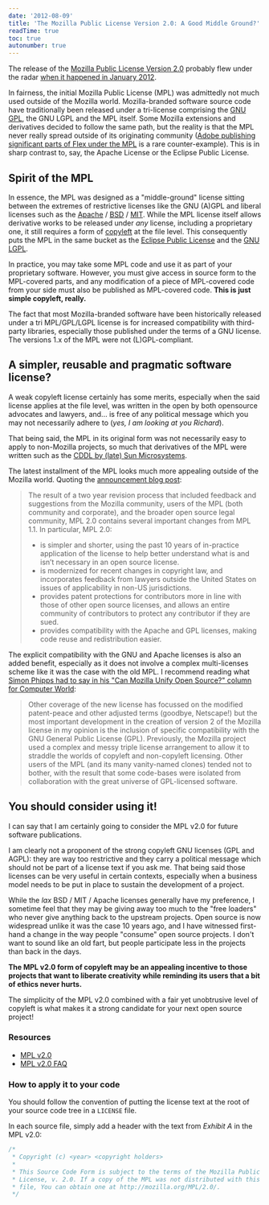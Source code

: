 ```yaml
---
date: '2012-08-09'
title: 'The Mozilla Public License Version 2.0: A Good Middle Ground?'
readTime: true
toc: true
autonumber: true
---
```


The release of the [Mozilla Public License Version 2.0](http://www.mozilla.org/MPL/2.0/) probably flew under the radar [when it happened in January 2012](https://mpl.mozilla.org/2012/01/03/announcing-mpl-2-0/).

In fairness, the initial Mozilla Public License (MPL) was admittedly not much used outside of the Mozilla world. Mozilla-branded software source code have traditionally been released under a tri-license comprising the [GNU GPL](http://www.gnu.org/copyleft/gpl.html), the GNU LGPL and the MPL itself. Some Mozilla extensions and derivatives decided to follow the same path, but the reality is that the MPL never really spread outside of its originating community ([Adobe publishing significant parts of Flex under the MPL](http://www.adobe.com/products/eula/flex/flex3sdk.html) is a rare counter-example). This is in sharp contrast to, say, the Apache License or the Eclipse Public License.

## Spirit of the MPL

In essence, the MPL was designed as a "middle-ground" license sitting between the extremes of restrictive licenses like the GNU (A)GPL and liberal licenses such as the [Apache](http://www.apache.org/licenses/LICENSE-2.0) / [BSD](http://opensource.org/licenses/bsd-license.php/) / [MIT](http://opensource.org/licenses/mit-license.php/). While the MPL license itself allows derivative works to be released under *any* license, including a proprietary one, it still requires a form of [copyleft](http://www.gnu.org/copyleft/) at the file level. This consequently puts the MPL in the same bucket as the [Eclipse Public License](http://www.eclipse.org/legal/epl-v10.html) and the [GNU LGPL](http://www.gnu.org/licenses/lgpl.html).

In practice, you may take some MPL code and use it as part of your proprietary software. However, you must give access in source form to the MPL-covered parts, and any modification of a piece of MPL-covered code from your side must also be published as MPL-covered code. **This is just simple copyleft, really.**

The fact that most Mozilla-branded software have been historically released under a tri MPL/GPL/LGPL license is for increased compatibility with third-party libraries, especially those published under the terms of a GNU license. The versions 1.x of the MPL were not (L)GPL-compliant.

## A simpler, reusable and pragmatic software license?

A weak copyleft license certainly has some merits, especially when the said license applies at the file level, was written in the open by both opensource advocates and lawyers, and... is free of any political message which you may not necessarily adhere to (*yes, I am looking at you Richard*).

That being said, the MPL in its original form was not necessarily easy to apply to non-Mozilla projects, so much that derivatives of the MPL were written such as the [CDDL by (late) Sun Microsystems](http://opensource.org/licenses/cddl-1.0).

The latest installment of the MPL looks much more appealing outside of the Mozilla world. Quoting the [announcement blog post](https://mpl.mozilla.org/2012/01/03/announcing-mpl-2-0/):

> The result of a two year revision process that included feedback and suggestions from the Mozilla community, users of the MPL (both community and corporate), and the broader open source legal community, MPL 2.0 contains several important changes from MPL 1.1. In particular, MPL 2.0:
>
> * is simpler and shorter, using the past 10 years of in-practice application of the license to help better understand what is and isn’t necessary in an open source license.
> * is modernized for recent changes in copyright law, and incorporates feedback from lawyers outside the United States on issues of applicability in non-US jurisdictions.
> * provides patent protections for contributors more in line with those of other open source licenses, and allows an entire community of contributors to protect any contributor if they are sued.
> * provides compatibility with the Apache and GPL licenses, making code reuse and redistribution easier.

The explicit compatibility with the GNU and Apache licenses is also an added benefit, especially as it does not involve a complex multi-licenses scheme like it was the case with the old MPL. I recommend reading what [Simon Phipps had to say in his "Can Mozilla Unify Open Source?" column for Computer World](http://blogs.computerworlduk.com/simon-says/2012/01/can-mozilla-unify-open-source/index.htm):

> Other coverage of the new license has focussed on the modified patent-peace and other adjusted terms (goodbye, Netscape!) but the most important development in the creation of version 2 of the Mozilla license in my opinion is the inclusion of specific compatibility with the GNU General Public License (GPL). Previously, the Mozilla project used a complex and messy triple license arrangement to allow it to straddle the worlds of copyleft and non-copyleft licensing. Other users of the MPL (and its many vanity-named clones) tended not to bother, with the result that some code-bases were isolated from collaboration with the great universe of GPL-licensed software.

## You should consider using it!

I can say that I am certainly going to consider the MPL v2.0 for future software publications.

I am clearly not a proponent of the strong copyleft GNU licenses (GPL and AGPL): they are way too restrictive and they carry a political message which should not be part of a license text if you ask me. That being said those licenses can be very useful in certain contexts, especially when a business model needs to be put in place to sustain the development of a project.

While the *lax* BSD / MIT / Apache licenses generally have my preference, I sometime feel that they may be giving away too much to the "free loaders" who never give anything back to the upstream projects. Open source is now widespread unlike it was the case 10 years ago, and I have witnessed first-hand a change in the way people "consume" open source projects. I don't want to sound like an old fart, but people participate less in the projects than back in the days.

**The MPL v2.0 form of copyleft may be an appealing incentive to those projects that want to liberate creativity while reminding its users that a bit of ethics never hurts.**

The simplicity of the MPL v2.0 combined with a fair yet unobtrusive level of copyleft is what makes it a strong candidate for your next open source project!

### Resources

* [MPL v2.0](http://www.mozilla.org/MPL/2.0/)
* [MPL v2.0 FAQ](http://www.mozilla.org/MPL/2.0/FAQ.html)

### How to apply it to your code

You should follow the convention of putting the license text at the root of your source code tree in a `LICENSE` file.

In each source file, simply add a header with the text from *Exhibit A* in the MPL v2.0:

```java
/*
 * Copyright (c) <year> <copyright holders>
 *
 * This Source Code Form is subject to the terms of the Mozilla Public
 * License, v. 2.0. If a copy of the MPL was not distributed with this
 * file, You can obtain one at http://mozilla.org/MPL/2.0/.
 */
```

